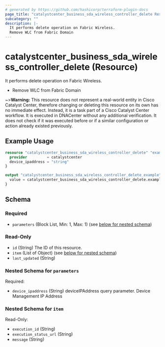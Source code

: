 ```yaml
---
# generated by https://github.com/hashicorp/terraform-plugin-docs
page_title: "catalystcenter_business_sda_wireless_controller_delete Resource - terraform-provider-catalystcenter"
subcategory: ""
description: |-
  It performs delete operation on Fabric Wireless.
  Remove WLC from Fabric Domain
---
```


# catalystcenter_business_sda_wireless_controller_delete (Resource)

It performs delete operation on Fabric Wireless.

- Remove WLC from Fabric Domain



~>**Warning:**
This resource does not represent a real-world entity in Cisco Catalyst Center, therefore changing or deleting this resource on its own has no immediate effect.
Instead, it is a task part of a Cisco Catalyst Center workflow. It is executed in DNACenter without any additional verification. It does not check if it was executed before or if a similar configuration or action already existed previously.

## Example Usage

```terraform
resource "catalystcenter_business_sda_wireless_controller_delete" "example" {
  provider         = catalystcenter
  device_ipaddress = "string"
}

output "catalystcenter_business_sda_wireless_controller_delete_example" {
  value = catalystcenter_business_sda_wireless_controller_delete.example
}
```

<!-- schema generated by tfplugindocs -->
## Schema

### Required

- `parameters` (Block List, Min: 1, Max: 1) (see [below for nested schema](#nestedblock--parameters))

### Read-Only

- `id` (String) The ID of this resource.
- `item` (List of Object) (see [below for nested schema](#nestedatt--item))
- `last_updated` (String)

<a id="nestedblock--parameters"></a>
### Nested Schema for `parameters`

Required:

- `device_ipaddress` (String) deviceIPAddress query parameter. Device Management IP Address


<a id="nestedatt--item"></a>
### Nested Schema for `item`

Read-Only:

- `execution_id` (String)
- `execution_status_url` (String)
- `message` (String)
